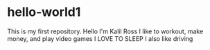 # hello-world1
This is my first repository.
Hello I'm Kalil Ross
I like to workout, make money, and play video games
I LOVE TO SLEEP
I also like driving
